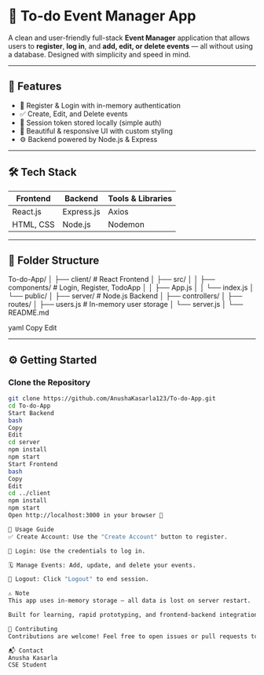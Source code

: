 # 🎯 To-do Event Manager App

A clean and user-friendly full-stack **Event Manager** application that allows users to **register**, **log in**, and **add, edit, or delete events** — all without using a database. Designed with simplicity and speed in mind.

---

## 🚀 Features

- 📝 Register & Login with in-memory authentication
- ✅ Create, Edit, and Delete events
- 🔐 Session token stored locally (simple auth)
- 🎨 Beautiful & responsive UI with custom styling
- ⚙️ Backend powered by Node.js & Express

---

## 🛠 Tech Stack

| Frontend       | Backend        | Tools & Libraries     |
|----------------|----------------|------------------------|
| React.js       | Express.js     | Axios                  |
| HTML, CSS      | Node.js        | Nodemon                |

---

## 📂 Folder Structure

To-do-App/
│
├── client/ # React Frontend
│ ├── src/
│ │ ├── components/ # Login, Register, TodoApp
│ │ ├── App.js
│ │ └── index.js
│ └── public/
│
├── server/ # Node.js Backend
│ ├── controllers/
│ ├── routes/
│ ├── users.js # In-memory user storage
│ └── server.js
│
└── README.md

yaml
Copy
Edit

---

## ⚙️ Getting Started

### Clone the Repository

```bash
git clone https://github.com/AnushaKasarla123/To-do-App.git
cd To-do-App
Start Backend
bash
Copy
Edit
cd server
npm install
npm start
Start Frontend
bash
Copy
Edit
cd ../client
npm install
npm start
Open http://localhost:3000 in your browser 🚀

🔐 Usage Guide
✅ Create Account: Use the "Create Account" button to register.

🔐 Login: Use the credentials to log in.

🗓️ Manage Events: Add, update, and delete your events.

🚪 Logout: Click "Logout" to end session.

⚠️ Note
This app uses in-memory storage — all data is lost on server restart.

Built for learning, rapid prototyping, and frontend-backend integration practice.

🤝 Contributing
Contributions are welcome! Feel free to open issues or pull requests to improve the app.

📬 Contact
Anusha Kasarla
CSE Student